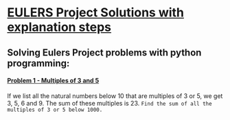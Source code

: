 # **[EULERS Project Solutions with explanation steps](https://projecteuler.net/)**
## Solving Eulers Project problems with python programming:


#### **[Problem 1 -  Multiples of 3 and 5](https://github.com/ibrahim-sma/eulers_project/blob/master/problem_1.py)**

If we list all the natural numbers below 10 that are multiples of 3 or 5, we get 3, 5, 6 and 9. The sum of these multiples is 23.
`Find the sum of all the multiples of 3 or 5 below 1000.`
